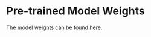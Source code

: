 # Pre-trained Model Weights
The model weights can be found [here](https://drive.google.com/drive/folders/1FCcHsTib-gXR2kMI5fqOZGs8XkwdE8oH?usp=sharing).
